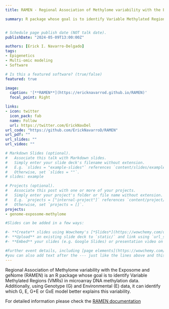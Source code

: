 ```yaml
---
title: RAMEN - Regional Association of Methylome variability with the Exposome and geNome

summary: R package whose goal is to identify Variable Methylated Regions (VMRs) in microarray DNA methylation data. Additionally, using Genotype (G) and Environmental (E) data, it can identify which G, E, G+E or GxE model better explains this variability.s


# Schedule page publish date (NOT talk date).
publishDate: "2024-05-09T13:00:00Z"

authors: [Erick I. Navarro-Delgado]
tags: 
- Epigenetics
- Multi-omic modeling
- Software

# Is this a featured software? (true/false)
featured: true 

image:
  caption: '[**RAMEN**](https://ericknavarrod.github.io/RAMEN)'
  focal_point: Right

links:
- icon: twitter
  icon_pack: fab
  name: Follow
  url: https://twitter.com/ErickNavDel
url_code: "https://github.com/ErickNavarroD/RAMEN"
url_pdf: ""
url_slides: ""
url_video: ""

# Markdown Slides (optional).
#   Associate this talk with Markdown slides.
#   Simply enter your slide deck's filename without extension.
#   E.g. `slides = "example-slides"` references `content/slides/example-slides.md`.
#   Otherwise, set `slides = ""`.
# slides: example

# Projects (optional).
#   Associate this post with one or more of your projects.
#   Simply enter your project's folder or file name without extension.
#   E.g. `projects = ["internal-project"]` references `content/project/deep-learning/index.md`.
#   Otherwise, set `projects = []`.
projects:
- genome-exposome-methylome

#Slides can be added in a few ways:

#- **Create** slides using Wowchemy's [*Slides*](https://wowchemy.com/docs/managing-content/#create-slides) feature and link using #`slides` parameter in the front matter of the talk file
#- **Upload** an existing slide deck to `static/` and link using `url_slides` parameter in the front matter of the talk file
#- **Embed** your slides (e.g. Google Slides) or presentation video on this page using #[shortcodes](https://wowchemy.com/docs/writing-markdown-latex/).

#Further event details, including [page elements](https://wowchemy.com/docs/writing-markdown-latex/) such as image galleries, can be #added to the body of this page.
#you can also add text after the --- just like the lines above and this will be featured in the page. 
---
```


Regional Association of Methylome variability with the Exposome and geNome (RAMEN) is an R package whose goal is to identify Variable Methylated Regions (VMRs) in microarray DNA methylation data. Additionally, using Genotype (G) and Environmental (E) data, it can identify which G, E, G+E or GxE model better explains this variability.

For detailed information please check the [RAMEN documentation](https://ericknavarrod.github.io/RAMEN/articles/RAMEN.html)

